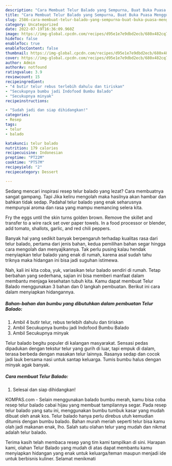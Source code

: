 ```yaml
---
description: "Cara Membuat Telur Balado yang Sempurna, Buat Buka Puasa Menggugah Selera"
title: "Cara Membuat Telur Balado yang Sempurna, Buat Buka Puasa Menggugah Selera"
slug: 2586-cara-membuat-telur-balado-yang-sempurna-buat-buka-puasa-menggugah-selera
category: Uncategorized
date: 2022-07-19T16:36:09.960Z
image: https://img-global.cpcdn.com/recipes/d95e1e7e9dbd2ecb/680x482cq70/telur-balado-foto-resep-utama.jpg
hideToc: false
enableToc: true
enableTocContent: false
thumbnail: https://img-global.cpcdn.com/recipes/d95e1e7e9dbd2ecb/680x482cq70/telur-balado-foto-resep-utama.jpg
cover: https://img-global.cpcdn.com/recipes/d95e1e7e9dbd2ecb/680x482cq70/telur-balado-foto-resep-utama.jpg
author: Admin
authorAv: notfound
ratingvalue: 3.9
reviewcount: 15
recipeingredient:
- "4 butir telur rebus terlebih dahulu dan tiriskan"
- "Secukupnya bumbu jadi Indofood Bumbu Balado"
- "Secukupnya minyak"
recipeinstructions:

- "Sudah jadi dan siap dihidangkan!"
categories:
- Resep
tags:
- telur
- balado

katakunci: telur balado 
nutrition: 179 calories
recipecuisine: Indonesian
preptime: "PT22M"
cooktime: "PT57M"
recipeyield: "2"
recipecategory: Dessert

---
```



Sedang mencari inspirasi resep telur balado yang lezat? Cara membuatnya sangat gampang. Tapi Jika keliru mengolah maka hasilnya akan hambar dan bahkan tidak sedap. Padahal telur balado yang enak seharusnya mempunyai aroma dan rasa yang mampu memancing selera kita.


Fry the eggs until the skin turns golden brown. Remove the skillet and transfer to a wire rack set over paper towels. In a food processor or blender, add tomato, shallots, garlic, and red chili peppers.

Banyak hal yang sedikit banyak berpengaruh terhadap kualitas rasa dari telur balado, pertama dari jenis bahan, kedua pemilihan bahan segar hingga cara mengolah dan menyajikannya. Tak perlu pusing kalau hendak menyiapkan telur balado yang enak di rumah, karena asal sudah tahu triknya maka hidangan ini bisa jadi suguhan istimewa.


Nah, kali ini kita coba, yuk, variasikan telur balado sendiri di rumah. Tetap berbahan yang sederhana, sajian ini bisa memberi manfaat dalam membantu menjaga kesehatan tubuh kita. Kamu dapat membuat Telur Balado menggunakan 3 bahan dan 0 langkah pembuatan. Berikut ini cara dalam menyiapkan hidangannya.

<!--inarticleads1-->

##### Bahan-bahan dan bumbu yang dibutuhkan dalam pembuatan Telur Balado:

1. Ambil 4 butir telur, rebus terlebih dahulu dan tiriskan
1. Ambil Secukupnya bumbu jadi Indofood Bumbu Balado
1. Ambil Secukupnya minyak


Telur balado begitu populer di kalangan masyarakat. Sensasi pedas dipadukan dengan tekstur telur yang gurih di luar, tapi empuk di dalam, terasa berbeda dengan masakan telur lainnya. Rasanya sedap dan cocok jadi lauk bersama nasi untuk santap keluarga. Tumis bumbu halus dengan minyak agak banyak. 

<!--inarticleads2-->

##### Cara membuat Telur Balado:


1. Selesai dan siap dihidangkan!

KOMPAS.com - Selain menggunakan balado bumbu merah, kamu bisa coba resep telur balado cabai hijau yang membuat tampilannya segar. Pada resep telur balado yang satu ini, menggunakan bumbu tumbuk kasar yang mudah dibuat oleh anak kos. Telur balado hanya perlu direbus utuh kemudian ditumis dengan bumbu balado. Bahan murah meriah seperti telur bisa kamu olah jadi makanan enak, lho. Salah satu olahan telur yang mudah dan nikmat adalah telur balado. 

Terima kasih telah membaca resep yang tim kami tampilkan di sini. Harapan kami, olahan Telur Balado yang mudah di atas dapat membantu kamu menyiapkan hidangan yang enak untuk keluarga/teman maupun menjadi ide untuk berbisnis kuliner. Selamat menikmati
